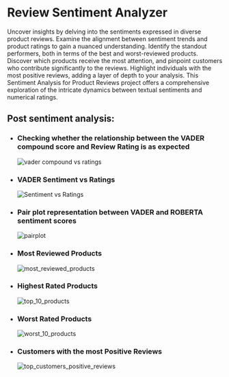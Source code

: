 # Review Sentiment Analyzer

Uncover insights by delving into the sentiments expressed in diverse product reviews. Examine the alignment between sentiment trends and product ratings to gain a nuanced understanding. Identify the standout performers, both in terms of the best and worst-reviewed products. Discover which products receive the most attention, and pinpoint customers who contribute significantly to the reviews. Highlight individuals with the most positive reviews, adding a layer of depth to your analysis. This Sentiment Analysis for Product Reviews project offers a comprehensive exploration of the intricate dynamics between textual sentiments and numerical ratings.

## Post sentiment analysis:

- ### Checking whether the relationship between the VADER compound score and Review Rating is as expected
  ![vader compound vs ratings](https://github.com/xxchanjotxx/Review_Sentiment_Analyzer/assets/78687582/006d98ea-d370-4033-8582-8c164de696b8)

- ### VADER Sentiment vs Ratings
  ![Sentiment vs Ratings](https://github.com/xxchanjotxx/Review_Sentiment_Analyzer/assets/78687582/9c43bb79-7669-43bc-833a-afc8088f79ac)

- ### Pair plot representation between VADER and ROBERTA sentiment scores
  ![pairplot](https://github.com/xxchanjotxx/Review_Sentiment_Analyzer/assets/78687582/39f2ecc4-f78d-401e-a6b2-b0af6ddbabea)

- ### Most Reviewed Products
  ![most_reviewed_products](https://github.com/xxchanjotxx/Review_Sentiment_Analyzer/assets/78687582/7db49f1d-72da-46ca-8170-9cb490ba23ee)

- ### Highest Rated Products
  ![top_10_products](https://github.com/xxchanjotxx/Review_Sentiment_Analyzer/assets/78687582/3728f5ce-2286-456b-b339-a9e86be626e3)

- ### Worst Rated Products
  ![worst_10_products](https://github.com/xxchanjotxx/Review_Sentiment_Analyzer/assets/78687582/22b03003-fbb2-49e1-ac79-d18770f62ed0)

- ### Customers with the most Positive Reviews
  ![top_customers_positive_reviews](https://github.com/xxchanjotxx/Review_Sentiment_Analyzer/assets/78687582/5c38b179-8453-4b67-b3c0-18f82c77e81c)




